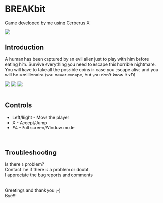 # BREAKbit
Game developed by me using Cerberus X
</br>

<img src="https://user-images.githubusercontent.com/99989085/154798188-e1a89611-54de-4715-99cc-551f0220603b.png"/>
</br>

## Introduction
A human has been captured by an evil alien just to play with him before eating him. Survive everything you need to escape this horrible nightmare.
You will have to take all the possible coins in case you escape alive and you will be a millionaire (you never escape, but you don't know it xD).
</br>

<img src="https://user-images.githubusercontent.com/99989085/154842841-d94b93c5-0400-48c9-a705-4dc8cc09b2cd.png"/>     <img src="https://user-images.githubusercontent.com/99989085/154842851-c052b867-0f51-4985-89b3-e25e828f8898.png"/>     <img src="https://user-images.githubusercontent.com/99989085/154842857-45559e7b-3b39-4d2e-9d40-863f3255861f.png"/>
</br>
</br>

## Controls
- Left/Right - Move the player
- X - Accept/Jump
- F4 - Full screen/Window mode
</br>

## Troubleshooting
Is there a problem?</br>
Contact me if there is a problem or doubt.</br>
I appreciate the bug reports and comments.</br>
</br>
</br>
Greetings and thank you ;-)</br>
Bye!!!
